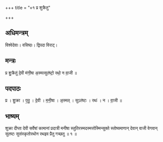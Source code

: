 +++
title = "०१ प्र शुक्रैतु"

+++
## अधिमन्त्रम्
विश्वेदेवाः। वसिष्ठः। द्विपदा विराट्।

## मन्त्रः
प्र शु॒क्रैतु॑ दे॒वी म॑नी॒षा अ॒स्मत्सुत॑ष्टो॒ रथो॒ न वा॒जी ॥

## पदपाठः
प्र । शु॒क्रा । ए॒तु॒ । दे॒वी । म॒नी॒षा । अ॒स्मत् । सुऽत॑ष्टः । रथः॑ । न । वा॒जी ॥

## भाष्यम्
शुक्रा दीप्ता देवी सर्वेषां कामानां प्रदात्री मनीषा स्तुतिरस्मदस्मत्तोस्मिन्सूक्ते स्तोष्यमाणान् देवान् वाजी वेगवान् सुतष्टः सुसंस्कृतोरथोन रथइव प्रैतु गच्छतु ॥ १ ॥